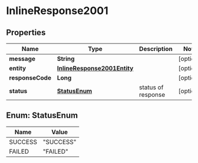 # InlineResponse2001

## Properties
Name | Type | Description | Notes
------------ | ------------- | ------------- | -------------
**message** | **String** |  |  [optional]
**entity** | [**InlineResponse2001Entity**](InlineResponse2001Entity.md) |  |  [optional]
**responseCode** | **Long** |  |  [optional]
**status** | [**StatusEnum**](#StatusEnum) | status of response |  [optional]

<a name="StatusEnum"></a>
## Enum: StatusEnum
Name | Value
---- | -----
SUCCESS | &quot;SUCCESS&quot;
FAILED | &quot;FAILED&quot;
